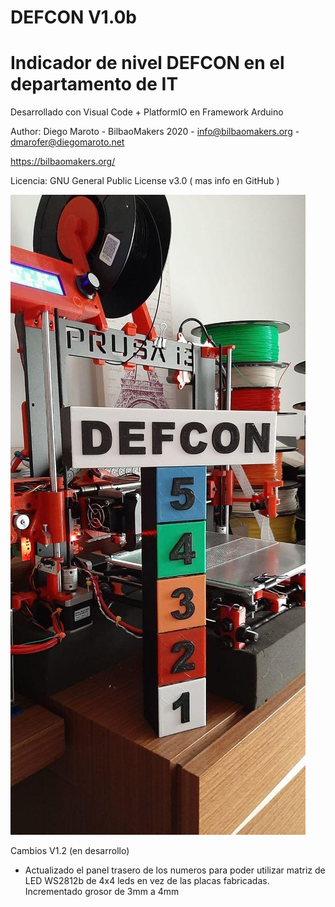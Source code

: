 # DEFCON V1.0b

# Indicador de nivel DEFCON en el departamento de IT

Desarrollado con Visual Code + PlatformIO en Framework Arduino

Author: Diego Maroto - BilbaoMakers 2020 - info@bilbaomakers.org - dmarofer@diegomaroto.net

https://bilbaomakers.org/

Licencia: GNU General Public License v3.0 ( mas info en GitHub )


![](https://github.com/dmarofer/DEFCON/blob/master/FOTOS/Defcon2.jpg)

Cambios V1.2 (en desarrollo)
- Actualizado el panel trasero de los numeros para poder utilizar matriz de LED WS2812b de 4x4 leds en vez de las placas fabricadas. Incrementado grosor de 3mm a 4mm
